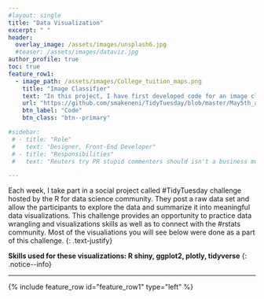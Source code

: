 ```yaml
---
#layout: single
title: "Data Visualization"
excerpt: " "
header:
  overlay_image: /assets/images/unsplash6.jpg
  #teaser: /assets/images/dataviz.jpg
author_profile: true  
toc: true  
feature_row1:
  - image_path: /assets/images/College_tuition_maps.png
    title: "Image Classifier"
    text: "In this project, I have first developed code for an image classifier built with PyTorch in Jupyter Notebook, then converted it into a command line application. The application allows you to choose one of the pretrained architectures, specify different hyperparameters (learning rate, hidden layers, epochs) and use either GPU or CPU for training. I also implemented saving the checkpoints so that you can continue training if stopped. Image Classifier predicts 102 flower categories. "
    url: "https://github.com/smakeneni/TidyTuesday/blob/master/May5th_animalcrossings.R"
    btn_label: "Code"
    btn_class: "btn--primary"

#sidebar:
 # - title: "Role"
 #   text: "Designer, Front-End Developer"
 # - title: "Responsibilities"
 #   text: "Reuters try PR stupid commenters should isn't a business model"

--- 
```

Each week, I take part in a social project called #TidyTuesday challenge hosted by the R for data science community. They post a raw data set and allow the participants to explore the data and summarize it into meaningful data visualizations. This challenge provides an opportunity to practice data wrangling and visualizations skills as well as to connect with the #rstats community. Most of the visualiations you will see below were done as a part of this challenge.
{: .text-justify}

**Skills used for these visualizations:  R shiny, ggplot2, plotly, tidyverse**
{: .notice--info}

---

{% include feature_row id="feature_row1" type="left" %}
